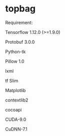 # topbag


Requirement:

Tensorflow 1.12.0 (>=1.9.0)

Protobuf 3.0.0

Python-tk

Pillow 1.0

lxml

tf Slim 

Matplotlib

contextlib2

cocoapi  

CUDA-9.0 

CuDNN-7.1


